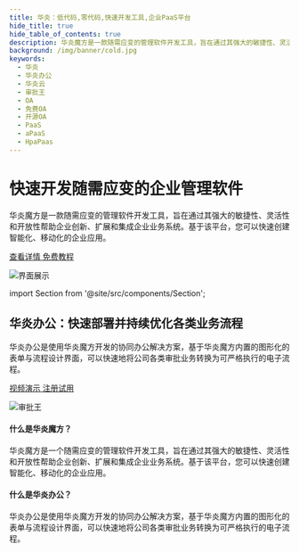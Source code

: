```yaml
---
title: 华炎：低代码,零代码,快速开发工具,企业PaaS平台
hide_title: true
hide_table_of_contents: true
description: 华炎魔方是一款随需应变的管理软件开发工具，旨在通过其强大的敏捷性、灵活性和开放性帮助企业创新、扩展和集成企业业务系统。基于该平台，您可以快速创建智能化、移动化的企业应用。
background: /img/banner/cold.jpg
keywords:
  - 华炎
  - 华炎办公
  - 华炎云
  - 审批王
  - OA
  - 免费OA
  - 开源OA
  - PaaS
  - aPaaS
  - HpaPaas
---
```


# 快速开发随需应变的企业管理软件

华炎魔方是一款随需应变的管理软件开发工具，旨在通过其强大的敏捷性、灵活性和开放性帮助企业创新、扩展和集成企业业务系统。基于该平台，您可以快速创建智能化、移动化的企业应用。

<a class="slds-button slds-button_brand slds-m-right_medium slds-var-p-vertical_xx-small" href="/platform/" >
查看详情
</a>

<a class="slds-button slds-button_brand slds-m-right_medium slds-var-p-vertical_xx-small" href="/developer/" >
免费教程
</a>

![界面展示](/assets/mac_ipad_iphone_list.png)

import Section from '@site/src/components/Section';

<Section background="/img/banner/clouds-large-desktop.png" padding="50">

# 华炎办公：快速部署并持续优化各类业务流程

华炎办公是使用华炎魔方开发的协同办公解决方案，基于华炎魔方内置的图形化的表单与流程设计界面，可以快速地将公司各类审批业务转换为可严格执行的电子流程。

<a class="slds-button slds-button_brand slds-m-right_medium slds-var-p-vertical_xx-small" href="http://oss.steedos.com/videos/case/%E5%A6%82%E4%BD%95%E9%85%8D%E7%BD%AE%E8%AF%B7%E5%81%87%E6%B5%81%E7%A8%8B.mp4" target="_blank">
视频演示
</a>

<a class="slds-button slds-button_brand slds-m-right_medium slds-var-p-vertical_xx-small" href="http://cn.steedos.com" target="_blank">
注册试用
</a>

![审批王](/assets/products/workflow.png)

</Section>

<Section background="#f4f4f4" padding="50">

#### 什么是华炎魔方？

华炎魔方是一个随需应变的管理软件开发工具，旨在通过其强大的敏捷性、灵活性和开放性帮助企业创新、扩展和集成企业业务系统。基于该平台，您可以快速创建智能化、移动化的企业应用。

#### 什么是华炎办公？

华炎办公是使用华炎魔方开发的协同办公解决方案，基于华炎魔方内置的图形化的表单与流程设计界面，可以快速地将公司各类审批业务转换为可严格执行的电子流程。

</Section>